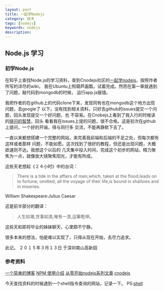 ```yaml
---
layout: post
title: 一起学Nodejs
category: 技术
tags: [nodejs]
keywords: nodejs
description: 
---
```


## Node.js 学习

### 初学Node.js

在知乎上查找Node.js的学习资料，查到Cnodejs社区的[一起学nodejs](https://cnodejs.org/topic/519e01c563e9f8a542fa68f9)，按照作者所写的详尽的wiki，
我在Ubuntu上照葫芦画瓢，试着完成。然而在第一章就遇到了问题，敲代码到mongodb的时候，
运行app.js报错。

我把作者的在github上的代码clone下来，发现同有也在mongodb这个地方出现问题，去google了
以下，没有找到相关资料，只好去github的issues提交一个问题，回头发现提交一个好问题，也
不容易。在Cnobejs上看到了我入行的时候读的[提问的智慧](http://www.beiww.com/doc/oss/smart-questions.html)，回头
看看我在issues上提的问题，很不合格。这是初次在github上提问，一个好的开端，得与同行多
交流，不能再静默下去了。

一直以来都想搭建一个完整的网站，来完善我前端和后端的不足之处，但每次都有这样或者那样
问题，不能如愿。这次找到了很好的教程，但还是出现问题，大概欲速则不达。我想这个以后的
几天集中投入时间，完成这个初步的网站，精力聚焦为一点，就像放大镜聚焦阳光，才能有所成。

这些天老想起《２４小时》中的台词：

> There is a tide in the affairs of men,which, taken at the flood,leads on to fortune;
omitted, all the voyage of their life,is bound in shallows and in miseries.

  William Shakespeare:Julius Caesar 

这是前半部分的翻译：

> 人生如潮,世事如浪,唯有一浪,运筹乾坤。

这些天和即将毕业的妹妹聊天，心里颇不宁静。

很多本来的想法，怕是难以实现了，只得从现在开始，去尽力追求。

此记。
２０１５年３月１３日
于深圳南山高新园

### 参考资料
[ 一个简单的博客](https://github.com/nswbmw/N-blog/wiki/%E7%AC%AC1%E7%AB%A0--%E4%B8%80%E4%B8%AA%E7%AE%80%E5%8D%95%E7%9A%84%E5%8D%9A%E5%AE%A2)
[NPM 使用介绍](http://www.w3cschool.cc/nodejs/nodejs-npm.html)
[从零开始nodejs系列文章](http://blog.fens.me/series-nodejs/)
[cnodejs](https://cnodejs.org/)


今天查找资料的时候遇到一个shell指令查询的网站，记录一下。
PS:[shell](http://man.linuxde.net/)

